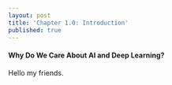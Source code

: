 ```yaml
---
layout: post
title: 'Chapter 1.0: Introduction'
published: true
---
```


#### Why Do We Care About AI and Deep Learning?


Hello my friends. 




